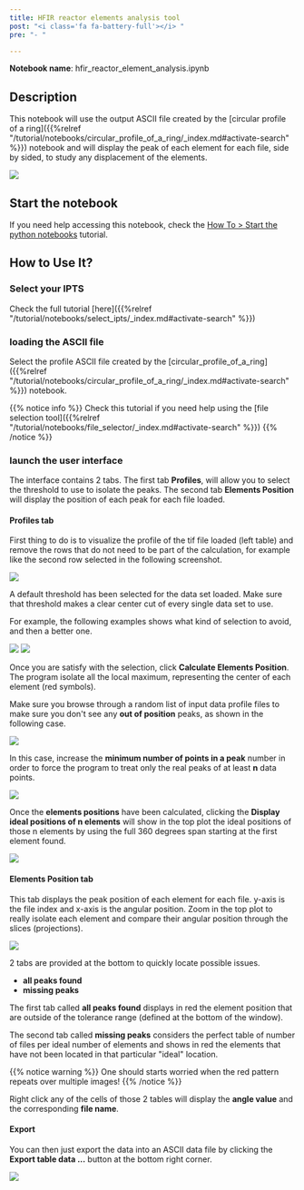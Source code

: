 ```yaml
---
title: HFIR reactor elements analysis tool
post: "<i class='fa fa-battery-full'></i> "
pre: "- "

---
```


**Notebook name**: hfir_reactor_element_analysis.ipynb

## Description

This notebook will use the output ASCII file created by the 
[circular profile of a ring]({{%relref "/tutorial/notebooks/circular_profile_of_a_ring/_index.md#activate-search" %}}) 
notebook and will display the peak of each element for each file, side by sided, to study any displacement of the
elements.

<img src='/tutorial/notebooks/hfir_reactor_element_analysis/images/preview_of_result.png' />

## Start the notebook

If you need help accessing this notebook, check the [How To > Start the python
notebooks](/en/tutorial/how_to_start_notebooks) tutorial.

## How to Use It?

### Select your IPTS

Check the full tutorial [here]({{%relref "/tutorial/notebooks/select_ipts/_index.md#activate-search" %}})</i>

### loading the ASCII file 

Select the profile ASCII file created by the [circular_profile_of_a_ring]({{%relref "/tutorial/notebooks/circular_profile_of_a_ring/_index.md#activate-search" %}})
notebook.

{{% notice info %}}
Check this tutorial if you need help using the [file selection tool]({{%relref "/tutorial/notebooks/file_selector/_index.md#activate-search" %}})
{{% /notice %}}

### launch the user interface

The interface contains 2 tabs. The first tab **Profiles**, will allow you to select the threshold to use to isolate
the peaks. The second tab **Elements Position** will display the position of each peak for each file loaded. 

#### Profiles tab

First thing to do is to visualize the profile of the tif file loaded (left table) and remove the rows that do not
need to be part of the calculation, for example like the second row selected in the following screenshot.

<img src='/tutorial/notebooks/hfir_reactor_element_analysis/images/remove_that_data_set.png' />

A default threshold has been selected for the data set loaded. Make sure that threshold makes a clear center cut of
every single data set to use. 

For example, the following examples shows what kind of selection to avoid, and then a better one.

<img src='/tutorial/notebooks/hfir_reactor_element_analysis/images/seems_like_a_good_choice_but_bad.png' />
<img src='/tutorial/notebooks/hfir_reactor_element_analysis/images/better_choice.png' />

Once you are satisfy with the selection, click **Calculate Elements Position**. The program isolate all the 
local maximum, representing the center of each element (red symbols).

Make sure you browse through a random list of input data profile files to make sure you don't see any 
**out of position** peaks, as shown in the following case.

<img src='/tutorial/notebooks/hfir_reactor_element_analysis/images/bad_minimum_number_of_points_in_peak.png' />

In this case, increase the **minimum number of points in a peak** number in order to force the program to treat
only the real peaks of at least **n** data points. 

<img src='/tutorial/notebooks/hfir_reactor_element_analysis/images/calculate_elements_position.gif' />

Once the **elements positions** have been calculated, clicking the **Display ideal positions of n elements** will
show in the top plot the ideal positions of those n elements by using the full 360 degrees span starting at the
first element found. 

<img src='/tutorial/notebooks/hfir_reactor_element_analysis/images/display_ideal_positions.png' />

#### Elements Position tab

This tab displays the peak position of each element for each file. y-axis is the file index and x-axis is the
angular position. Zoom in the top plot to really isolate each element and compare their angular position through
the slices (projections). 

<img src='/tutorial/notebooks/hfir_reactor_element_analysis/images/second_tab.gif' />

2 tabs are provided at the bottom to quickly locate possible issues. 
 
  * **all peaks found**
  * **missing peaks**
 
The first tab called **all peaks found** displays in red the element position that are outside of the tolerance range
(defined at the bottom of the window).

The second tab called **missing peaks** considers the perfect table of number of files per ideal number of elements and 
shows in red the elements that have not been located in that particular "ideal" location.

{{% notice warning %}}
One should starts worried when the red pattern repeats over multiple images!
{{% /notice %}}

Right click any of the cells of those 2 tables will display the **angle value** and the corresponding **file name**. 

#### Export

You can then just export the data into an ASCII data file by clicking the **Export table data ...** button at the
bottom right corner. 

<img src='/tutorial/notebooks/hfir_reactor_element_analysis/images/output_file.png' />
